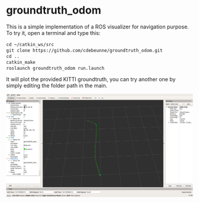 # groundtruth_odom

This is a simple implementation of a ROS visualizer for navigation purpose. To try it, open a terminal and type this:

```
cd ~/catkin_ws/src
git clone https://github.com/cdebeunne/groundtruth_odom.git
cd ..
catkin_make
roslaunch groundtruth_odom run.launch
```

It will plot the provided KITTI groundtruth, you can try another one by simply editing the folder path in the main.

![](https://github.com/cdebeunne/groundtruth_odom/blob/master/launch/pic.png)
